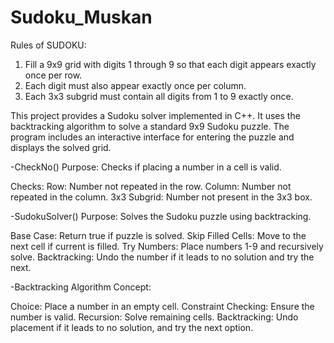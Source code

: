 # Sudoku_Muskan

Rules of SUDOKU:
1. Fill a 9x9 grid with digits 1 through 9 so that each digit appears exactly once per row.
2. Each digit must also appear exactly once per column.
3. Each 3x3 subgrid must contain all digits from 1 to 9 exactly once.

This project provides a Sudoku solver implemented in C++. 
It uses the backtracking algorithm to solve a standard 9x9 Sudoku puzzle. 
The program includes an interactive interface for entering the puzzle and displays the solved grid.

-CheckNo()
Purpose: Checks if placing a number in a cell is valid.

Checks:
Row: Number not repeated in the row.
Column: Number not repeated in the column.
3x3 Subgrid: Number not present in the 3x3 box.


-SudokuSolver()
Purpose: Solves the Sudoku puzzle using backtracking.

Base Case: Return true if puzzle is solved.
Skip Filled Cells: Move to the next cell if current is filled.
Try Numbers: Place numbers 1-9 and recursively solve.
Backtracking: Undo the number if it leads to no solution and try the next.

-Backtracking Algorithm
Concept:

Choice: Place a number in an empty cell.
Constraint Checking: Ensure the number is valid.
Recursion: Solve remaining cells.
Backtracking: Undo placement if it leads to no solution, and try the next option.
